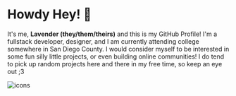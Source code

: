 # Howdy Hey! 👋
It's me, **Lavender (they/them/theirs)** and this is my GitHub Profile! I'm a fullstack developer, designer, and I am currently attending college somewhere in San Diego County. I would consider myself to be interested in some fun silly little projects, or even building online communities! I do tend to pick up random projects here and there in my free time, so keep an eye out ;3

![icons](https://skillicons.dev/icons?i=js,ts,html,css,git,linux,php,nginx,react,supabase,tailwind,docker,figma)<br/>

<!-- ![status](https://nocache.advaith.workers.dev?url=https://img.shields.io/endpoint?url=https://dev.discordprofiles.me/api/badge/status/988801425196867644?simple=true)
![playing](https://nocache.advaith.workers.dev?url=https://img.shields.io/endpoint?url=https://dev.discordprofiles.me/api/badge/playing/988801425196867644)
![vscode](https://nocache.advaith.workers.dev?url=https://img.shields.io/endpoint?url=https://dev.discordprofiles.me/api/badge/vscode/988801425196867644)
[![spotify](https://nocache.advaith.workers.dev?url=https://img.shields.io/endpoint?url=https://dev.discordprofiles.me/api/badge/spotify/988801425196867644)](https://dev.discordprofiles.me/openspotify/988801425196867644) !-->
